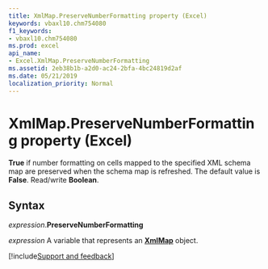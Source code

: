 ```yaml
---
title: XmlMap.PreserveNumberFormatting property (Excel)
keywords: vbaxl10.chm754080
f1_keywords:
- vbaxl10.chm754080
ms.prod: excel
api_name:
- Excel.XmlMap.PreserveNumberFormatting
ms.assetid: 2eb38b1b-a2d0-ac24-2bfa-4bc24819d2af
ms.date: 05/21/2019
localization_priority: Normal
---
```



# XmlMap.PreserveNumberFormatting property (Excel)

**True** if number formatting on cells mapped to the specified XML schema map are preserved when the schema map is refreshed. The default value is **False**. Read/write **Boolean**.


## Syntax

_expression_.**PreserveNumberFormatting**

_expression_ A variable that represents an **[XmlMap](Excel.XmlMap.md)** object.




[!include[Support and feedback](~/includes/feedback-boilerplate.md)]